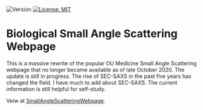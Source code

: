 ![Version](https://img.shields.io/static/v1?label=SmallAngleScatteringWebpage/edit/main/README.md&message=0.1&color=brightcolor)
[![License: MIT](https://img.shields.io/badge/License-MIT-blue.svg)](https://opensource.org/licenses/MIT)

# Biological Small Angle Scattering Webpage

This is a massive rewrite of the popular OU Medicine Small Angle Scattering webpage that no longer became available as of late October 2020.
The update is still in progress.
The rise of SEC-SAXS in the past five years has changed the field.
I have much to add about SEC-SAXS.
The current information is still helpful for self-study.

Veiw at [SmallAngleScatteringWebpage](https://mooerslab.github.io/SmallAngleScatteringWebpage/index.html).
